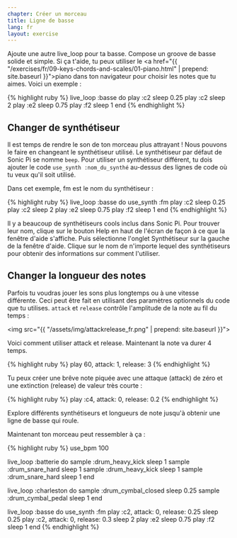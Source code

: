 ```yaml
---
chapter: Créer un morceau
title: Ligne de basse
lang: fr
layout: exercise
---
```


Ajoute une autre live_loop pour ta basse. Compose un groove de basse solide et simple. Si ça t'aide, tu peux utiliser le <a href="{{ "/exercises/fr/09-keys-chords-and-scales/01-piano.html" | prepend: site.baseurl }}">piano</a> dans ton navigateur pour choisir les notes que tu aimes. Voici un exemple :

{% highlight ruby %}
live_loop :basse do
  play :c2
  sleep 0.25
  play :c2
  sleep 2
  play :e2
  sleep 0.75
  play :f2
  sleep 1
end
{% endhighlight %}

## Changer de synthétiseur

Il est temps de rendre le son de ton morceau plus attrayant ! Nous pouvons le faire en changeant le synthétiseur utilisé. Le synthétiseur par défaut de Sonic Pi se nomme `beep`. Pour utiliser un synthétiseur différent, tu dois ajouter le code `use_synth :nom_du_synthé` au-dessus des lignes de code où tu veux qu'il soit utilisé.

Dans cet exemple, fm est le nom du synthétiseur&nbsp;:

{% highlight ruby %}
live_loop :basse do
  use_synth :fm
  play :c2
  sleep 0.25
  play :c2
  sleep 2
  play :e2
  sleep 0.75
  play :f2
  sleep 1
end
{% endhighlight %}

Il y a beaucoup de synthétiseurs cools inclus dans Sonic Pi. Pour trouver leur nom, clique sur le bouton Help en haut de l'écran de façon à ce que la fenêtre d'aide s'affiche. Puis sélectionne l'onglet Synthétiseur sur la gauche de la fenêtre d'aide. Clique sur le nom de n'importe lequel des synthétiseurs pour obtenir des informations sur comment l'utiliser.

## Changer la longueur des notes

Parfois tu voudras jouer les sons plus longtemps ou à une vitesse différente. Ceci peut être fait en utilisant des paramètres optionnels du code que tu utilises. `attack` et `release` contrôle l'amplitude de la note au fil du temps&nbsp;:

<img src="{{ "/assets/img/attackrelease_fr.png" | prepend: site.baseurl }}">

Voici comment utiliser attack et release. Maintenant la note va durer 4 temps.

{% highlight ruby %}
play 60, attack: 1, release: 3
{% endhighlight %}

Tu peux créer une brêve note piquée avec une attaque (attack) de zéro et une extinction (release) de valeur très courte&nbsp;:

{% highlight ruby %}
play :c4, attack: 0, release: 0.2
{% endhighlight %}

Explore différents synthétiseurs et longueurs de note jusqu'à obtenir une ligne de basse qui roule.

Maintenant ton morceau peut ressembler à ça&nbsp;:

{% highlight ruby %}
use_bpm 100

live_loop :batterie do
  sample :drum_heavy_kick
  sleep 1
  sample :drum_snare_hard
  sleep 1
  sample :drum_heavy_kick
  sleep 1
  sample :drum_snare_hard
  sleep 1
end

live_loop :charleston do
  sample :drum_cymbal_closed
  sleep 0.25
  sample :drum_cymbal_pedal
  sleep 1
end

live_loop :basse do
  use_synth :fm
  play :c2, attack: 0, release: 0.25
  sleep 0.25
  play :c2, attack: 0, release: 0.3
  sleep 2
  play :e2
  sleep 0.75
  play :f2
  sleep 1
end
{% endhighlight %}
